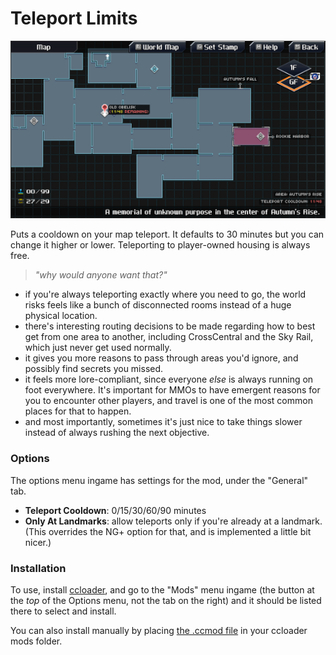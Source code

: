 # Teleport Limits

![](https://github.com/Azure-Lazuline/teleport-limits/blob/main/screenshots/screenshot.jpg?raw=true)

Puts a cooldown on your map teleport. It defaults to 30 minutes but you can change it higher or lower. Teleporting to player-owned housing is always free.

> *"why would anyone want that?"*

- if you're always teleporting exactly where you need to go, the world risks feels like a bunch of disconnected rooms instead of a huge physical location.
- there's interesting routing decisions to be made regarding how to best get from one area to another, including CrossCentral and the Sky Rail, which just never get used normally.
- it gives you more reasons to pass through areas you'd ignore, and possibly find secrets you missed.
- it feels more lore-compliant, since everyone *else* is always running on foot everywhere. It's important for MMOs to have emergent reasons for you to encounter other players, and travel is one of the most common places for that to happen.
- and most importantly, sometimes it's just nice to take things slower instead of always rushing the next objective.

### Options

The options menu ingame has settings for the mod, under the "General" tab.

- **Teleport Cooldown**: 0/15/30/60/90 minutes
- **Only At Landmarks**: allow teleports only if you're already at a landmark. (This overrides the NG+ option for that, and is implemented a little bit nicer.)

### Installation

To use, install [ccloader](https://github.com/CCDirectLink/CCLoader), and go to the "Mods" menu ingame (the button at the *top* of the Options menu, not the tab on the right) and it should be listed there to select and install.

You can also install manually by placing [the .ccmod file](https://github.com/Azure-Lazuline/teleport-limits/releases) in your ccloader mods folder.
